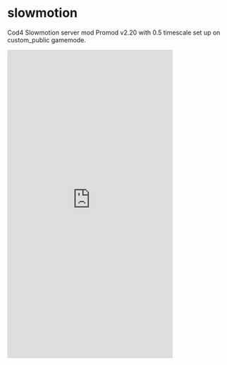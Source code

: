 # slowmotion
Cod4 Slowmotion server mod
Promod v2.20 with 0.5 timescale set up on custom_public gamemode.

<iframe src="https://www.gs4u.net/en/webmod/frame-map:120;splr:1;players:0;mfs:100;mac:6d6d6d;mahc:8f8f8f;sna:d59120;mbg:1d1d1d;bg:4d4d4d;fg:ffffff;snb:666666;itc:aaaaaa;shs:1;/s/235562.html" frameborder="0" scrolling="no" width="375" height="700" marginwidth="0" marginheight="0"></iframe>
